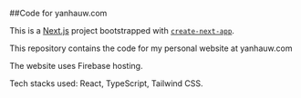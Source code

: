 ##Code for yanhauw.com

This is a [Next.js](https://nextjs.org/) project bootstrapped with [`create-next-app`](https://github.com/vercel/next.js/tree/canary/packages/create-next-app).

This repository contains the code for my personal website at yanhauw.com

The website uses Firebase hosting.

Tech stacks used: React, TypeScript, Tailwind CSS.

